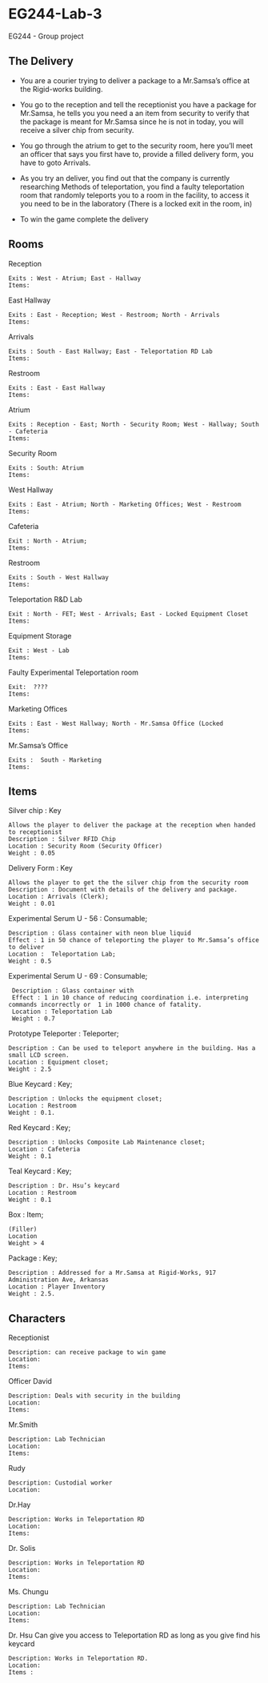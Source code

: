 # EG244-Lab-3
EG244 -  Group project

The Delivery
------------

* You are a courier trying to deliver a package to a Mr.Samsa’s office at the Rigid-works building.

* You go to the reception and tell the receptionist you have a package for Mr.Samsa, he tells you you need a an item from security to verify that the package is meant for Mr.Samsa since he is not in today, you will receive a silver chip from security.

* You go through the atrium to get to the security room, here you’ll meet an officer that says you first have to, provide a filled delivery form, you have to goto Arrivals.

* As you try an deliver,  you find out that the company is currently researching
  Methods of teleportation, you find a faulty teleportation room that randomly teleports you to a room in the facility, to access it you need to be in the  laboratory (There is a locked exit in the room, in)
  
* To win the game complete the delivery 

Rooms
---------

 Reception 
 
	Exits : West - Atrium; East - Hallway
	Items:

 East Hallway 
 
	Exits : East - Reception; West - Restroom; North - Arrivals
	Items:

 Arrivals 
 
	Exits : South - East Hallway; East - Teleportation RD Lab
	Items:

 Restroom  
 
	Exits : East - East Hallway
	Items:

 Atrium 
 
	Exits : Reception - East; North - Security Room; West - Hallway; South - Cafeteria
	Items:

 Security Room
 
	Exits : South: Atrium
	Items:

 West Hallway 
 
	Exits : East - Atrium; North - Marketing Offices; West - Restroom
	Items:

 Cafeteria  
 
	Exit : North - Atrium;
	Items:

 Restroom  
 
	Exits : South - West Hallway
	Items:

 Teleportation R&D Lab 
 
	Exit : North - FET; West - Arrivals; East - Locked Equipment Closet
	Items:

 Equipment Storage  
 
	Exit : West - Lab
	Items:

 Faulty Experimental Teleportation room  
 
	Exit:  ????
	Items:

 Marketing Offices 
 
	Exits : East - West Hallway; North - Mr.Samsa Office (Locked
	Items:

 Mr.Samsa’s Office
 
	Exits :  South - Marketing
	Items:

Items
--------

Silver chip : Key 

	Allows the player to deliver the package at the reception when handed to receptionist
	Description : Silver RFID Chip
	Location : Security Room (Security Officer)
	Weight : 0.05

Delivery Form : Key 

	Allows the player to get the the silver chip from the security room
	Description : Document with details of the delivery and package.
	Location : Arrivals (Clerk); 
	Weight : 0.01

Experimental Serum U - 56 : Consumable;

	Description : Glass container with neon blue liquid
	Effect : 1 in 50 chance of teleporting the player to Mr.Samsa’s office to deliver	
	Location :  Teleportation Lab; 
	Weight : 0.5

Experimental Serum U - 69 : Consumable;

	 Description : Glass container with 
	 Effect : 1 in 10 chance of reducing coordination i.e. interpreting commands incorrectly or  1 in 1000 chance of fatality.
	 Location : Teleportation Lab
	 Weight : 0.7

Prototype Teleporter : Teleporter;

	Description : Can be used to teleport anywhere in the building. Has a small LCD screen.
	Location : Equipment closet; 
	Weight : 2.5

Blue Keycard : Key; 

	Description : Unlocks the equipment closet;
	Location : Restroom 
	Weight : 0.1.

Red Keycard : Key;

	Description : Unlocks Composite Lab Maintenance closet; 
	Location : Cafeteria
	Weight : 0.1

Teal Keycard : Key;

	Description : Dr. Hsu’s keycard 
	Location : Restroom
	Weight : 0.1

Box : Item; 

	(Filler)
	Location
	Weight > 4

Package : Key; 

	Description : Addressed for a Mr.Samsa at Rigid-Works, 917 Administration Ave, Arkansas
	Location : Player Inventory 
	Weight : 2.5.


Characters
----------

Receptionist  

	Description: can receive package to win game
	Location:
	Items:

Officer David 

	Description: Deals with security in the building
	Location:
	Items:

Mr.Smith 

	Description: Lab Technician
	Location:
	Items:

Rudy 

	Description: Custodial worker
	Location:

Dr.Hay 

	Description: Works in Teleportation RD
	Location:
	Items:

Dr. Solis 

	Description: Works in Teleportation RD
	Location:
	Items:

Ms. Chungu 

	Description: Lab Technician
	Location:
	Items:

Dr. Hsu 
	Can give you access to Teleportation RD as long as you give find his keycard

	Description: Works in Teleportation RD. 
	Location:
	Items :
	
